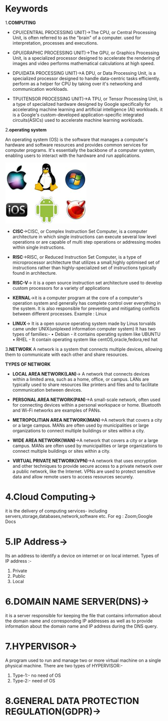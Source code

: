 # Keywords

1.**COMPUTING**
* CPU(CENTRAL PROCESSING UNIT)->The CPU, or Central Processing Unit, is often referred to as the "brain" of a computer. used for interpretation, processes and executions.

* GPU(GRAPHIC PROCESSING UNIT)->The GPU, or Graphics Processing Unit, is a specialized processor designed to accelerate the rendering of images and video  performs mathematical calculations at high speed.
  
* DPU(DATA PROCESSING UNIT)->A DPU, or Data Processing Unit, is a specialized processor designed to handle data-centric tasks efficiently.  perform as a helper for CPU by taking over it's networking and communication workloads.

* TPU(TENSOR PROCESSING UNIT)->A TPU, or Tensor Processing Unit, is a type of specialized hardware designed by Google specifically for accelerating machine learning and artificial intelligence (AI) workloads.  it is a Google's custom-developed application-specific integrated circuits(ASICs) used to accelerate machine learning workloads.

2.**operating system**

An operating system (OS) is the software that manages a computer's hardware and software resources and provides common services for computer programs.
It's essentially the backbone of a computer system, enabling users to interact with the hardware and run applications.

![image alt](https://github.com/shub1504/Keywords/blob/54baf75a6351d4282daaa21013b2efa2bc4eb9b6/os.jpeg)

* **CISC**->CISC, or Complex Instruction Set Computer, is a computer architecture in which single instructions can execute several low level operations or are capable of multi step operations or addressing modes within single instructions. 

* **RISC**->RISC, or Reduced Instruction Set Computer, is a type of microprocessor architecture that utilizes a small,highly optimised set of instructions rather than highly-specialized set of instructions typically found in architecture.

* **RISC-V**->  it is a open source instruction set architecture used to develop custom processors for a variety of applications 

* **KERNAL**->it is a computer program at the core of a computer's operation system and generally has complete control over everything in the system.
It is also responsible for preventing and mitigating conflicts between different processes. 
Example : Linux 

* **LINUX**-> It is a open source operating system made by Linus torvalds came under UNIX(uniplexed information computer system) 
It has two types of families:-
• Debian - it contains operating system like UBUNTU
• RHEL - It contain operating system like centOS,oracle,fedora,red hat 

3.**NETWORK**
A network is a system that connects multiple devices, allowing them to communicate with each other and share resources.

**TYPES OF NETWORK**
* **LOCAL AREA NETWORK(LAN)**-> A network that connects devices within a limited area, such as a home, office, or campus. LANs are typically used to share resources like printers and files and to facilitate communication between devices.

*  **PERSONAL AREA NETWORK(PAN)**->A small-scale network, often used for connecting devices within a personal workspace or home. Bluetooth and Wi-Fi networks are examples of PANs.

*   **METROPOLITIAN AREA NETWORK(MAN)**->A network that covers a city or a large campus. MANs are often used by municipalities or large organizations to connect multiple buildings or sites within a city.

*   **WIDE AREA NETWORK(WAN)**->A network that covers a city or a large campus. MANs are often used by municipalities or large organizations to connect multiple buildings or sites within a city.

*   **VIRTUAL PRIVATE NETWORK(VPN)**->A network that uses encryption and other techniques to provide secure access to a private network over a public network, like the Internet. VPNs are used to protect sensitive data and allow remote users to access resources securely.

# 4.Cloud Computing->
it is the delivery of computing services- including servers,storage,databases,network,software etc. For eg : Zoom,Google Docs

# 5.IP Address->
Its an address to identify a device on internet or on local internet.
Types of IP address :- 
1. Private 
2. Public 
3. Local

# 6.DOMAIN NAME SERVER(DNS)->
 it is a server responsible for keeping the file that contains information about the domain name and corresponding IP addresses as well as to provide information about the domain name and IP address during the DNS query.

# 7.HYPERVISOR->
 A program used to run and manage two or more virtual machine on a single physical machine. 
There are two types of HYPERVISOR:- 
1. Type-1:- no need of OS 
2. Type-2:- need of OS 

# 8.GENERAL DATA PROTECTION REGULATION(GDPR)->
